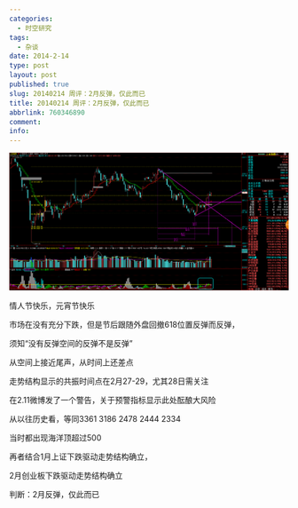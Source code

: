 ```yaml
---
categories:
  - 时空研究
tags:
  - 杂谈
date: 2014-2-14
type: post
layout: post
published: true
slug: 20140214 周评：2月反弹，仅此而已
title: 20140214 周评：2月反弹，仅此而已
abbrlink: 760346890
comment:
info:
---
```

![20140214-0](/images/20140214-0.gif)

情人节快乐，元宵节快乐

市场在没有充分下跌，但是节后跟随外盘回撤618位置反弹而反弹，

须知“没有反弹空间的反弹不是反弹”

从空间上接近尾声，从时间上还差点

走势结构显示的共振时间点在2月27-29，尤其28日需关注

在2.11微博发了一个警告，关于预警指标显示此处酝酿大风险

从以往历史看，等同3361 3186 2478 2444 2334

当时都出现海洋顶超过500

再者结合1月上证下跌驱动走势结构确立，

2月创业板下跌驱动走势结构确立

判断：2月反弹，仅此而已